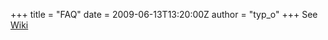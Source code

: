 +++
title = "FAQ"
date = 2009-06-13T13:20:00Z
author = "typ_o"
+++
See [Wiki](http://flipdot.org/wiki/index.php?title=Faq)
